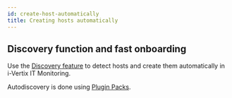 ```yaml
---
id: create-host-automatically
title: Creating hosts automatically
---
```


## Discovery function and fast onboarding

Use the [Discovery feature](../discovery/description.mdx) to detect hosts and create them automatically in i-Vertix IT Monitoring. 

Autodiscovery is done using [Plugin Packs](../plugin-packs).
